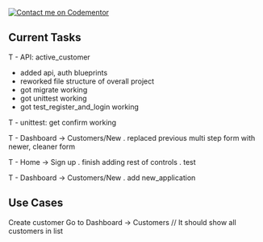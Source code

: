 [![Contact me on Codementor](https://www.codementor.io/m-badges/boonecabal/im-a-cm-b.svg)](https://www.codementor.io/@boonecabal?refer=badge)

## Current Tasks

T - API: active_customer
* added api, auth blueprints
* reworked file structure of overall project
* got migrate working
* got unittest working
* got test_register_and_login working

T - unittest: get confirm working

T - Dashboard -> Customers/New
. replaced previous multi step form with newer, cleaner form 

T - Home -> Sign up
. finish adding rest of controls
. test

T - Dashboard -> Customers/New
. add new_application

## Use Cases

Create customer
Go to Dashboard -> Customers
// It should show all customers in list

